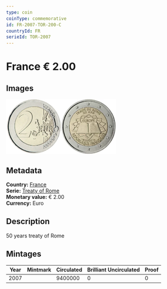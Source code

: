 ```yaml
---
type: coin
coinType: commemorative
id: FR-2007-TOR-200-C
countryId: FR
serieId: TOR-2007
---
```


# France € 2.00

## Images

<img src="../../Images/common-2007-200.webp" height="150" alt="Front image"><img src="Images/FR-2007-200.webp" height="150" alt="Back image">

## Metadata

**Country:** [France](../../Countries/France/index.md)\
**Serie:** [Treaty of Rome](index.md)\
**Monetary value:** € 2.00\
**Currency:** Euro

## Description

50 years treaty of Rome

## Mintages

| Year | Mintmark | Circulated | Brilliant Uncirculated | Proof |
| ---- | -------- | ---------- | ---------------------- | ----- |
| 2007 |          | 9400000    | 0                      | 0     |
